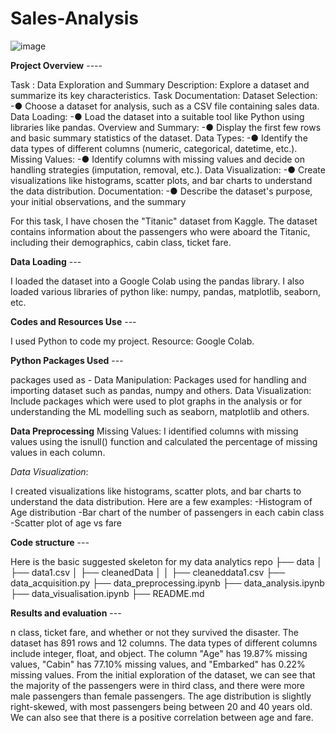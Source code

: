 # Sales-Analysis

![image](https://github.com/tanumalik12/Sales-Analysis/assets/128899444/bb992100-a6a7-46de-ab8f-8f917cd0ea54)


**Project Overview**  ----


Task : Data Exploration and Summary 
Description: Explore a dataset and summarize its key characteristics. 
Task Documentation: 
Dataset Selection: 
-● Choose a dataset for analysis, such as a CSV file containing sales data. 
Data Loading: 
-● Load the dataset into a suitable tool like Python using libraries like pandas. 
Overview and Summary: 
-● Display the first few rows and basic summary statistics of the dataset. 
Data Types: 
-● Identify the data types of different columns (numeric, categorical, datetime, etc.). 
Missing Values: 
-● Identify columns with missing values and decide on handling strategies 
(imputation, removal, etc.). 
Data Visualization: 
-● Create visualizations like histograms, scatter plots, and bar charts to understand 
the data distribution. 
Documentation: 
-● Describe the dataset's purpose, your initial observations, and the summary

For this task, I have chosen the "Titanic" dataset from Kaggle. The dataset contains information about the passengers who were aboard the Titanic, including their demographics, cabin class, ticket fare.



**Data Loading** ---

I loaded the dataset into a Google Colab using the pandas library.
I also loaded various libraries of python like: numpy, pandas, matplotlib, seaborn, etc.


**Codes and Resources Use** ---

I used Python to code my project.
Resource: Google Colab.


**Python Packages Used** ---

packages used as -
Data Manipulation: Packages used for handling and importing dataset such as pandas, numpy and others.
Data Visualization: Include packages which were used to plot graphs in the analysis or for understanding the ML modelling such as seaborn, matplotlib and others.



**Data Preprocessing**
Missing Values:
I identified columns with missing values using the isnull() function and calculated the percentage of missing values in each column.

*Data Visualization*:

I created visualizations like histograms, scatter plots, and bar charts to understand the data distribution. Here are a few examples:
-Histogram of Age distribution
-Bar chart of the number of passengers in each cabin class
-Scatter plot of age vs fare



**Code structure** ---

Here is the basic suggested skeleton for my data analytics repo 
├── data
│   ├── data1.csv
│   ├── cleanedData
│   │   ├── cleaneddata1.csv
├── data_acquisition.py
├── data_preprocessing.ipynb
├── data_analysis.ipynb
├── data_visualisation.ipynb
├── README.md



**Results and evaluation** ---

n class, ticket fare, and whether or not they survived the disaster. The dataset has 891 rows and 12 columns. The data types of different columns include integer, float, and object. The column "Age" has 19.87% missing values, "Cabin" has 77.10% missing values, and "Embarked" has 0.22% missing values. From the initial exploration of the dataset, we can see that the majority of the passengers were in third class, and there were more male passengers than female passengers. The age distribution is slightly right-skewed, with most passengers being between 20 and 40 years old. We can also see that there is a positive correlation between age and fare.
